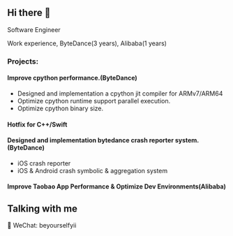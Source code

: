 
## Hi there 👋

Software Engineer 

Work experience, ByteDance(3 years), Alibaba(1 years)

### Projects:
#### Improve cpython performance.(ByteDance)
- Designed and implementation a cpython jit compiler for ARMv7/ARM64
- Optimize cpython runtime support parallel execution.
- Optimize cpython binary size.

#### Hotfix for C++/Swift

#### Designed and implementation bytedance crash reporter system.(ByteDance)
- iOS crash reporter
- iOS & Android crash symbolic & aggregation system

#### Improve Taobao App Performance & Optimize Dev Environments(Alibaba)



## Talking with me
💬 WeChat: beyourselfyii
